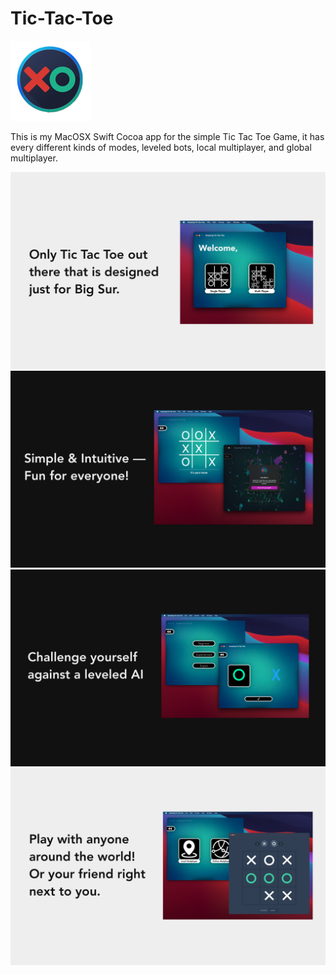 # Tic-Tac-Toe
![App Icon](https://github.com/Aries-Sciences-LLC/Tic-Tac-Toe/blob/master/Icon.iconset/Icon_128x128.png)

This is my MacOSX Swift Cocoa app for the simple Tic Tac Toe Game, it has every different kinds of modes, leveled bots, local multiplayer, and global multiplayer.

![](https://github.com/Aries-Sciences-LLC/Tic-Tac-Toe/blob/master/ScreenShots/previews/homePage.png)
![](https://github.com/Aries-Sciences-LLC/Tic-Tac-Toe/blob/master/ScreenShots/previews/inGameDemos.png)
![](https://github.com/Aries-Sciences-LLC/Tic-Tac-Toe/blob/master/ScreenShots/previews/singlePlayerSelectors.png)
![](https://github.com/Aries-Sciences-LLC/Tic-Tac-Toe/blob/master/ScreenShots/previews/multiplayerModes.png)
